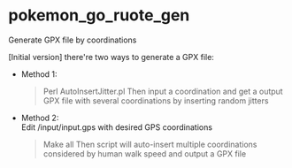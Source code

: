 # pokemon_go_ruote_gen
Generate GPX file by coordinations

[Initial version]
there're two ways to generate a GPX file:
- Method 1:
  > Perl AutoInsertJitter.pl
  Then input a coordination and get a output GPX file with several coordinations by inserting random jitters 
  
- Method 2:  
  Edit /input/input.gps with desired GPS coordinations
  > Make all
  Then script will auto-insert multiple coordinations considered by human walk speed and output a GPX file 
